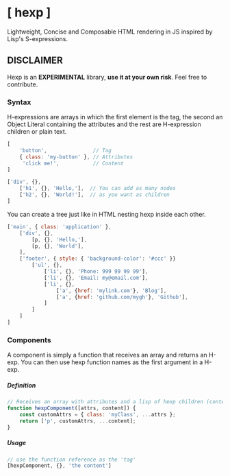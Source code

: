 # [ hexp ]

Lightweight, Concise and Composable HTML rendering in JS inspired by Lisp's S-expressions.


## DISCLAIMER

Hexp is an **EXPERIMENTAL** library, **use it at your own risk**.
Feel free to contribute.


### Syntax

H-expressions are arrays in which the first element is the tag, the second an Object Literal containing the attributes and the rest are H-expression children or plain text.

```js
[
    'button',               // Tag
    { class: 'my-button' }, // Attributes
     'click me!',           // Content
]
```

```js
['div', {},
    ['h1', {}, 'Hello,'],  // You can add as many nodes
    ['h2', {}, 'World!'],  // as you want as children
]
```

You can create a tree just like in HTML nesting hexp inside each other.

```js
['main', { class: 'application' },
    ['div', {},
        [p, {}, 'Hello,'],
        [p, {}, 'World'],
    ],
    ['footer', { style: { 'background-color': '#ccc' }}
        ['ul', {},
            ['li', {}, 'Phone: 999 99 99 99'],
            ['li', {}, 'Email: my@email.com'],
            ['li', {},
                ['a', {href: 'mylink.com'}, 'Blog'],
                ['a', {href: 'github.com/mygh'}, 'Github'],
            ]
        ]
    ]
]
```

### Components

A component is simply a function that receives an array and returns an H-exp.
You can then use hexp function names as the first argument in a H-exp.

##### Definition

```js
// Receives an array with attributes and a lisp of hexp children (content)
function hexpComponent([attrs, content]) {
    const customAttrs = { class: 'myClass', ...attrs };
    return ['p', customAttrs, ...content];
}
```

##### Usage

```js
// use the function reference as the 'tag'
[hexpComponent, {}, 'the content']
```

